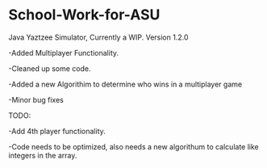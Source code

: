 # School-Work-for-ASU
Java Yaztzee Simulator, Currently a WIP.
Version 1.2.0

-Added Multiplayer Functionality.

-Cleaned up some code.

-Added a new Algorithim to determine who wins in a multiplayer game

-Minor bug fixes

TODO:

-Add 4th player functionality.

-Code needs to be optimized, also needs a new algorithum to calculate like integers in the array.

